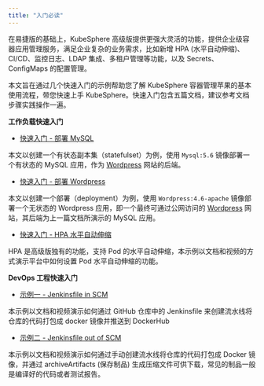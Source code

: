 ```yaml
---
title: "入门必读" 
---
```


在易捷版的基础上，KubeSphere 高级版提供更强大灵活的功能，提供企业级容器应用管理服务，满足企业复杂的业务需求，比如新增 HPA (水平自动伸缩)、 CI/CD、监控日志、LDAP 集成、多租户管理等功能，以及 Secrets、ConfigMaps 的配置管理。

本文旨在通过几个快速入门的示例帮助您了解 KubeSphere 容器管理苹果的基本使用流程，带您快速上手 KubeSphere。快速入门包含五篇文档，建议参考文档步骤实践操作一遍。

**工作负载快速入门**

- [快速入门 - 部署 MySQL](../mysql-deployment)

本文以创建一个有状态副本集（statefulset）为例，使用 `Mysql:5.6` 镜像部署一个有状态的 MySQL 应用，作为 [Wordpress](https://wordpress.org/) 网站的后端。

- [快速入门 - 部署 Wordpress](../wordpress-deployment)

本文以创建一个部署（deployment）为例，使用 `Wordpress:4.6-apache` 镜像部署一个无状态的 Wordpress 应用，即一个最终可通过公网访问的 [Wordpress](https://wordpress.org/) 网站，其后端为上一篇文档所演示的 MySQL 应用。

- [快速入门 - HPA 水平自动伸缩](../hpa)

HPA 是高级版独有的功能，支持 Pod 的水平自动伸缩，本示例以文档和视频的方式演示平台中如何设置 Pod 水平自动伸缩的功能。

**DevOps 工程快速入门**

- [示例一 - Jenkinsfile in SCM](../../devops/jenkinsfile-in-scm)

本示例以文档和视频演示如何通过 GitHub 仓库中的 Jenkinsfile 来创建流水线将仓库的代码打包成 docker 镜像并推送到 DockerHub

- [示例二 - Jenkinsfile out of SCM](../../devops/jenkinsfile-out-of-scm)

本示例以文档和视频演示如何通过手动创建流水线将仓库的代码打包成 Docker 镜像，并通过 archiveArtifacts (保存制品) 生成压缩文件可供下载，常见的制品一般是编译好的代码或者测试报告。